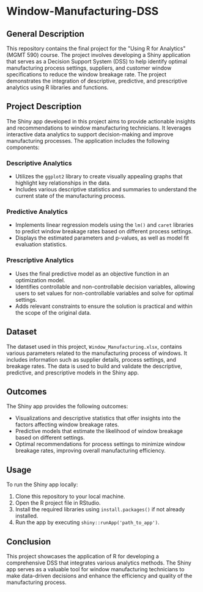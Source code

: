 # Window-Manufacturing-DSS
## General Description
This repository contains the final project for the "Using R for Analytics" (MGMT 590) course. The project involves developing a Shiny application that serves as a Decision Support System (DSS) to help identify optimal manufacturing process settings, suppliers, and customer window specifications to reduce the window breakage rate. The project demonstrates the integration of descriptive, predictive, and prescriptive analytics using R libraries and functions.

## Project Description
The Shiny app developed in this project aims to provide actionable insights and recommendations to window manufacturing technicians. It leverages interactive data analytics to support decision-making and improve manufacturing processes. The application includes the following components:

### Descriptive Analytics
- Utilizes the `ggplot2` library to create visually appealing graphs that highlight key relationships in the data.
- Includes various descriptive statistics and summaries to understand the current state of the manufacturing process.

### Predictive Analytics
- Implements linear regression models using the `lm()` and `caret` libraries to predict window breakage rates based on different process settings.
- Displays the estimated parameters and p-values, as well as model fit evaluation statistics.

### Prescriptive Analytics
- Uses the final predictive model as an objective function in an optimization model.
- Identifies controllable and non-controllable decision variables, allowing users to set values for non-controllable variables and solve for optimal settings.
- Adds relevant constraints to ensure the solution is practical and within the scope of the original data.

## Dataset
The dataset used in this project, `Window_Manufacturing.xlsx`, contains various parameters related to the manufacturing process of windows. It includes information such as supplier details, process settings, and breakage rates. The data is used to build and validate the descriptive, predictive, and prescriptive models in the Shiny app.

## Outcomes
The Shiny app provides the following outcomes:
- Visualizations and descriptive statistics that offer insights into the factors affecting window breakage rates.
- Predictive models that estimate the likelihood of window breakage based on different settings.
- Optimal recommendations for process settings to minimize window breakage rates, improving overall manufacturing efficiency.

## Usage
To run the Shiny app locally:
1. Clone this repository to your local machine.
2. Open the R project file in RStudio.
3. Install the required libraries using `install.packages()` if not already installed.
4. Run the app by executing `shiny::runApp('path_to_app')`.

## Conclusion
This project showcases the application of R for developing a comprehensive DSS that integrates various analytics methods. The Shiny app serves as a valuable tool for window manufacturing technicians to make data-driven decisions and enhance the efficiency and quality of the manufacturing process.
